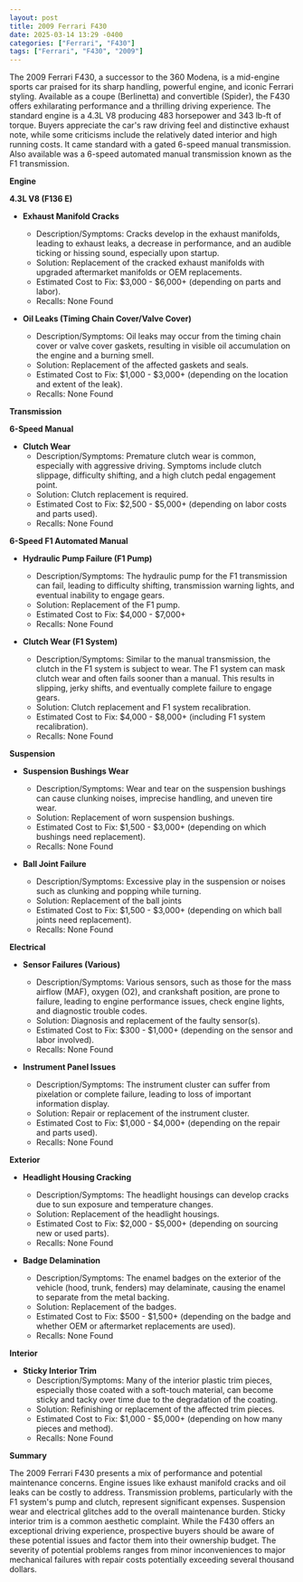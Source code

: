 ```yaml
---
layout: post
title: 2009 Ferrari F430
date: 2025-03-14 13:29 -0400
categories: ["Ferrari", "F430"]
tags: ["Ferrari", "F430", "2009"]
---
```

The 2009 Ferrari F430, a successor to the 360 Modena, is a mid-engine sports car praised for its sharp handling, powerful engine, and iconic Ferrari styling. Available as a coupe (Berlinetta) and convertible (Spider), the F430 offers exhilarating performance and a thrilling driving experience. The standard engine is a 4.3L V8 producing 483 horsepower and 343 lb-ft of torque. Buyers appreciate the car's raw driving feel and distinctive exhaust note, while some criticisms include the relatively dated interior and high running costs. It came standard with a gated 6-speed manual transmission. Also available was a 6-speed automated manual transmission known as the F1 transmission.

**Engine**

**4.3L V8 (F136 E)**

*   **Exhaust Manifold Cracks**
    *   Description/Symptoms: Cracks develop in the exhaust manifolds, leading to exhaust leaks, a decrease in performance, and an audible ticking or hissing sound, especially upon startup.
    *   Solution: Replacement of the cracked exhaust manifolds with upgraded aftermarket manifolds or OEM replacements.
    *   Estimated Cost to Fix: $3,000 - $6,000+ (depending on parts and labor).
    *   Recalls: None Found

*   **Oil Leaks (Timing Chain Cover/Valve Cover)**
    *   Description/Symptoms: Oil leaks may occur from the timing chain cover or valve cover gaskets, resulting in visible oil accumulation on the engine and a burning smell.
    *   Solution: Replacement of the affected gaskets and seals.
    *   Estimated Cost to Fix: $1,000 - $3,000+ (depending on the location and extent of the leak).
    *   Recalls: None Found

**Transmission**

**6-Speed Manual**

*   **Clutch Wear**
    *   Description/Symptoms: Premature clutch wear is common, especially with aggressive driving. Symptoms include clutch slippage, difficulty shifting, and a high clutch pedal engagement point.
    *   Solution: Clutch replacement is required.
    *   Estimated Cost to Fix: $2,500 - $5,000+ (depending on labor costs and parts used).
    *   Recalls: None Found

**6-Speed F1 Automated Manual**

*   **Hydraulic Pump Failure (F1 Pump)**
    *   Description/Symptoms: The hydraulic pump for the F1 transmission can fail, leading to difficulty shifting, transmission warning lights, and eventual inability to engage gears.
    *   Solution: Replacement of the F1 pump.
    *   Estimated Cost to Fix: $4,000 - $7,000+
    *   Recalls: None Found

*   **Clutch Wear (F1 System)**
    *   Description/Symptoms: Similar to the manual transmission, the clutch in the F1 system is subject to wear. The F1 system can mask clutch wear and often fails sooner than a manual. This results in slipping, jerky shifts, and eventually complete failure to engage gears.
    *   Solution: Clutch replacement and F1 system recalibration.
    *   Estimated Cost to Fix: $4,000 - $8,000+ (including F1 system recalibration).
    *   Recalls: None Found

**Suspension**

*   **Suspension Bushings Wear**
    *   Description/Symptoms: Wear and tear on the suspension bushings can cause clunking noises, imprecise handling, and uneven tire wear.
    *   Solution: Replacement of worn suspension bushings.
    *   Estimated Cost to Fix: $1,500 - $3,000+ (depending on which bushings need replacement).
    *   Recalls: None Found

*   **Ball Joint Failure**
    *   Description/Symptoms: Excessive play in the suspension or noises such as clunking and popping while turning.
    *   Solution: Replacement of the ball joints
    *   Estimated Cost to Fix: $1,500 - $3,000+ (depending on which ball joints need replacement).
    *   Recalls: None Found

**Electrical**

*   **Sensor Failures (Various)**
    *   Description/Symptoms: Various sensors, such as those for the mass airflow (MAF), oxygen (O2), and crankshaft position, are prone to failure, leading to engine performance issues, check engine lights, and diagnostic trouble codes.
    *   Solution: Diagnosis and replacement of the faulty sensor(s).
    *   Estimated Cost to Fix: $300 - $1,000+ (depending on the sensor and labor involved).
    *   Recalls: None Found

*   **Instrument Panel Issues**
    *   Description/Symptoms: The instrument cluster can suffer from pixelation or complete failure, leading to loss of important information display.
    *   Solution: Repair or replacement of the instrument cluster.
    *   Estimated Cost to Fix: $1,000 - $4,000+ (depending on the repair and parts used).
    *   Recalls: None Found

**Exterior**

*   **Headlight Housing Cracking**
    *   Description/Symptoms: The headlight housings can develop cracks due to sun exposure and temperature changes.
    *   Solution: Replacement of the headlight housings.
    *   Estimated Cost to Fix: $2,000 - $5,000+ (depending on sourcing new or used parts).
    *   Recalls: None Found

*   **Badge Delamination**
    *   Description/Symptoms: The enamel badges on the exterior of the vehicle (hood, trunk, fenders) may delaminate, causing the enamel to separate from the metal backing.
    *   Solution: Replacement of the badges.
    *   Estimated Cost to Fix: $500 - $1,500+ (depending on the badge and whether OEM or aftermarket replacements are used).
    *   Recalls: None Found

**Interior**

*   **Sticky Interior Trim**
    *   Description/Symptoms: Many of the interior plastic trim pieces, especially those coated with a soft-touch material, can become sticky and tacky over time due to the degradation of the coating.
    *   Solution: Refinishing or replacement of the affected trim pieces.
    *   Estimated Cost to Fix: $1,000 - $5,000+ (depending on how many pieces and method).
    *   Recalls: None Found

**Summary**

The 2009 Ferrari F430 presents a mix of performance and potential maintenance concerns. Engine issues like exhaust manifold cracks and oil leaks can be costly to address. Transmission problems, particularly with the F1 system's pump and clutch, represent significant expenses. Suspension wear and electrical glitches add to the overall maintenance burden. Sticky interior trim is a common aesthetic complaint. While the F430 offers an exceptional driving experience, prospective buyers should be aware of these potential issues and factor them into their ownership budget. The severity of potential problems ranges from minor inconveniences to major mechanical failures with repair costs potentially exceeding several thousand dollars.

